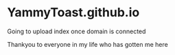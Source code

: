 # YammyToast.github.io

Going to upload index once domain is connected

Thankyou to everyone in my life who has gotten me here
